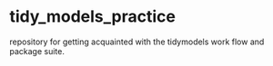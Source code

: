# tidy_models_practice
repository for getting acquainted with the tidymodels work flow and package suite.
